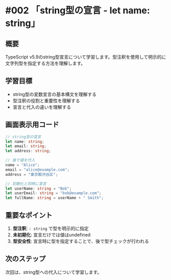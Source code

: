 # #002 「string型の宣言 - let name: string」

## 概要
TypeScript v5.9のstring型宣言について学習します。型注釈を使用して明示的に文字列型を指定する方法を理解します。

## 学習目標
- string型の変数宣言の基本構文を理解する
- 型注釈の役割と重要性を理解する
- 宣言と代入の違いを理解する

## 画面表示用コード

```typescript
// string型の宣言
let name: string;
let email: string;
let address: string;

// 後で値を代入
name = "Alice";
email = "alice@example.com";
address = "東京都渋谷区";

// 初期化と同時に宣言
let userName: string = "Bob";
let userEmail: string = "bob@example.com";
let fullName: string = userName + " Smith";
```

## 重要なポイント
1. **型注釈**: `: string` で型を明示的に指定
2. **未初期化**: 宣言だけでは値はundefined
3. **型安全性**: 宣言時に型を指定することで、後で型チェックが行われる

## 次のステップ
次回は、string型への代入について学習します。

